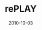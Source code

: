 ---
layout: message
category: message
series: "PLAY"
title: "rePLAY"
date: 2010-10-03
audio-description: "Chuck Mingo talks about discovering joy through play."
audio: "http://s3.amazonaws.com/crossroadsaudiomessages/replay.mp3"
audio-title: "rePLAY"
audio-duration: "35&#58;56"
program-description: "rePLAY (Program)"
program: "http://www.crossroads.net/players/media/hq/10_02-03_10Program.pdf"
program-title: "rePLAY (Program)"
video-description: "Chuck Mingo talks about discovering joy through play."
video-title: "rePLAY"
video: "https://s3.amazonaws.com/crossroadsvideomessages/replay.mp4"
---